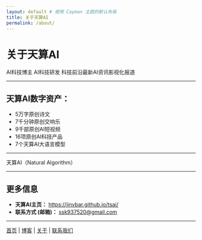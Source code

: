 ```yaml
---
layout: default # 使用 Cayman 主题的默认布局
title: 关于天算AI
permalink: /about/
---
```


# 关于天算AI

<!-- V V V 添加的介绍性文字 V V V -->
AI科技博主 
AI科技研发
科技前沿最新AI资讯影视化报道 
<!-- ^ ^ ^ 介绍性文字结束 ^ ^ ^ -->

---

<!-- V V V 添加的数字资产列表 V V V -->
## 天算AI数字资产：

*   5万字原创诗文
*   7千分钟原创交响乐
*   9千部原创AI短视频
*   16项原创AI科技产品
*   7个天算AI大语言模型
<!-- ^ ^ ^ 数字资产列表结束 ^ ^ ^ -->

---

<!-- V V V 添加的标识文字 V V V -->
天算AI（Natural Algorithm）
<!-- ^ ^ ^ 标识文字结束 ^ ^ ^ -->

---

<!-- V V V 添加的主页链接和联系方式 V V V -->
## 更多信息

*   **天算AI主页：** <a href="https://jinvbar.github.io/tsai/" target="_blank">https://jinvbar.github.io/tsai/</a>
*   **联系方式 (邮箱)：** ssk937520@gmail.com
<!-- ^ ^ ^ 主页链接和联系方式结束 ^ ^ ^ -->

<!-- 页面底部的导航链接 (保持不变) -->
<hr>
<p>
  <a href="{{ '/' | relative_url }}">首页</a> |
  <a href="{{ '/blog/' | relative_url }}">博客</a> |
  <a href="{{ '/about/' | relative_url }}">关于</a> |
  <a href="{{ '/contact/' | relative_url }}">联系我们</a>
</p>
